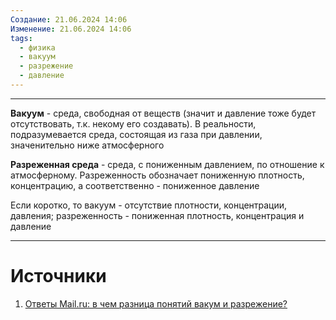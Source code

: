 ```yaml
---
Создание: 21.06.2024 14:06
Изменение: 21.06.2024 14:06
tags:
  - физика
  - вакуум
  - разрежение
  - давление
---
```

***

**Вакуум** - среда, свободная от веществ (значит и давление тоже будет отсутствовать, т.к. некому его создавать). В реальности, подразумевается среда, состоящая из газа при давлении, значенительно ниже атмосферного

**Разреженная среда** - среда, с пониженным давлением, по отношение к атмосферному. Разреженность обозначает пониженную плотность, концентрацию, а соответственно - пониженное давление

Если коротко, то вакуум - отсутствие плотности, концентрации, давления; разреженность - пониженная плотность, концентрация и давление

***

# Источники
1. [Ответы Mail.ru: в чем разница понятий вакум и разрежение?](https://otvet.mail.ru/question/88995043)
